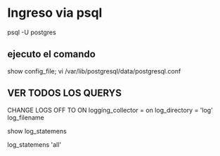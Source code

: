 # Ingreso via psql

psql -U postgres

## ejecuto el comando

show config_file;
vi /var/lib/postgresql/data/postgresql.conf

## VER TODOS LOS QUERYS

CHANGE LOGS OFF TO ON
logging_collector = on 
log_directory = 'log'  
log_filename

show log_statemens

log_statemens 'all'
